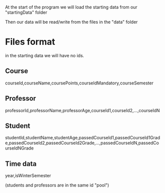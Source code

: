 At the start of the program we will load the starting data from our "startingData" folder

Then our data will be read/write from the files in the "data" folder

# Files format

in the starting data we will have no ids.

## Course

courseId,courseName,coursePoints,courseIdMandatory,courseSemester

## Professor

professorId,professorName,professorAge,courseId1,courseId2,...,courseIdN

## Student

studentId,studentName,studentAge,passedCourseId1,passedCourseId1Grade,passedCourseId2,passedCourseId2Grade,...,passedCourseIdN,passedCourseIdNGrade

## Time data

year,isWinterSemester

(students and professors are in the same id "pool")